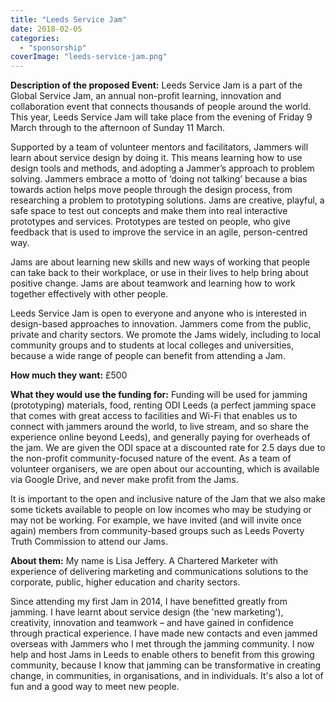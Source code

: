 ```yaml
---
title: "Leeds Service Jam"
date: 2018-02-05
categories: 
  - "sponsorship"
coverImage: "leeds-service-jam.png"
---
```


**Description of the proposed Event:** Leeds Service Jam is a part of the Global Service Jam, an annual non-profit learning, innovation and collaboration event that connects thousands of people around the world. This year, Leeds Service Jam will take place from the evening of Friday 9 March through to the afternoon of Sunday 11 March.

Supported by a team of volunteer mentors and facilitators, Jammers will learn about service design by doing it. This means learning how to use design tools and methods, and adopting a Jammer’s approach to problem solving. Jammers embrace a motto of ‘doing not talking’ because a bias towards action helps move people through the design process, from researching a problem to prototyping solutions. Jams are creative, playful, a safe space to test out concepts and make them into real interactive prototypes and services. Prototypes are tested on people, who give feedback that is used to improve the service in an agile, person-centred way.

Jams are about learning new skills and new ways of working that people can take back to their workplace, or use in their lives to help bring about positive change. Jams are about teamwork and learning how to work together effectively with other people.

Leeds Service Jam is open to everyone and anyone who is interested in design-based approaches to innovation. Jammers come from the public, private and charity sectors. We promote the Jams widely, including to local community groups and to students at local colleges and universities, because a wide range of people can benefit from attending a Jam.

**How much they want:** £500

**What they would use the funding for:** Funding will be used for jamming (prototyping) materials, food, renting ODI Leeds (a perfect jamming space that comes with great access to facilities and Wi-Fi that enables us to connect with jammers around the world, to live stream, and so share the experience online beyond Leeds), and generally paying for overheads of the jam. We are given the ODI space at a discounted rate for 2.5 days due to the non-profit community-focused nature of the event. As a team of volunteer organisers, we are open about our accounting, which is available via Google Drive, and never make profit from the Jams.

It is important to the open and inclusive nature of the Jam that we also make some tickets available to people on low incomes who may be studying or may not be working. For example, we have invited (and will invite once again) members from community-based groups such as Leeds Poverty Truth Commission to attend our Jams.

**About them:** My name is Lisa Jeffery. A Chartered Marketer with experience of delivering marketing and communications solutions to the corporate, public, higher education and charity sectors.

Since attending my first Jam in 2014, I have benefitted greatly from jamming. I have learnt about service design (the 'new marketing'), creativity, innovation and teamwork – and have gained in confidence through practical experience. I have made new contacts and even jammed overseas with Jammers who I met through the jamming community. I now help and host Jams in Leeds to enable others to benefit from this growing community, because I know that jamming can be transformative in creating change, in communities, in organisations, and in individuals. It's also a lot of fun and a good way to meet new people.
